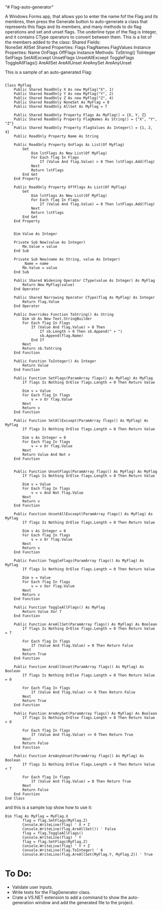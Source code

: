 "# Flag-auto-generator" 

A Windows Forms app, that allows ypo to enter the name fof the Flag and its membres, then press the Generate button to auto-generate a class that represents this flags and its members, and many methods to do flag operations and set and unset flags.
The underline type of the flag is Integer, and it contains CType operators to convert between them. This is a list of the members added to the class:
Shared Fields:  
    NoneSet
    AllSet
Shared Properties:
    Flags
    FlagNames 
    FlagValues
Instance Properties:
    Name
    OnFlags 
    OffFlags
Instance Methods:
    ToString()
    ToInteger
    SetFlags
    SetAllExcxept
    UnsetFlags
    UnsetAllExcxept
    ToggleFlags
    ToggleAllFlags()
    AreAllSet
    AreAllUnset
    AreAnySet
    AreAnyUnset

This is a sample of an auto-ganerated Flag:
```VB.NET

Class MyFlag
    Public Shared ReadOnly X As new MyFlag("X", 1)
    Public Shared ReadOnly Y As new MyFlag("Y", 2)
    Public Shared ReadOnly Z As new MyFlag("Z", 4)
    Public Shared ReadOnly NoneSet As MyFlag = 0
    Public Shared ReadOnly AllSet As MyFlag = 7

    Public Shared ReadOnly Property Flags As MyFlag() = {X, Y, Z}
    Public Shared ReadOnly Property FlagNames As String() = {"X", "Y", "Z"}
    Public Shared ReadOnly Property FlagValues As Integer() = {1, 2, 4}
    Public ReadOnly Property Name As String

    Public ReadOnly Property OnFlags As List(Of MyFlag)
        Get
            Dim lstFlags As New List(Of MyFlag)
            For Each flag In Flags
                If (Value And flag.Value) > 0 Then lstFlags.Add(flag)
            Next
            Return lstFlags
        End Get
    End Property

    Public ReadOnly Property OffFlags As List(Of MyFlag)
        Get
            Dim lstFlags As New List(Of MyFlag)
            For Each flag In Flags
                If (Value And flag.Value) = 0 Then lstFlags.Add(flag)
            Next
            Return lstFlags
        End Get
    End Property


    Dim Value As Integer

    Private Sub New(value As Integer)
        Me.Value = value
    End Sub

    Private Sub New(name As String, value As Integer)
        _Name = name
        Me.Value = value
    End Sub

    Public Shared Widening Operator CType(value As Integer) As MyFlag
        Return New MyFlag(value)
    End Operator

    Public Shared Narrowing Operator CType(flag As MyFlag) As Integer
        Return flag.Value
    End Operator

    Public Overrides Function ToString() As String
        Dim sb As New Text.StringBuilder
        For Each flag In Flags
            If (Value And flag.Value) > 0 Then
                If sb.Length > 0 Then sb.Append(" + ")
                sb.Append(flag.Name)
            End If
        Next
        Return sb.ToString
    End Function

    Public Function ToInteger() As Integer
        Return Value
    End Function

    Public Function SetFlags(ParamArray flags() As MyFlag) As MyFlag
        If flags Is Nothing OrElse flags.Length = 0 Then Return Value

        Dim v = Value
        For Each flag In flags
            v = v Or flag.Value
        Next
        Return v
    End Function

    Public Function SetAllExcxept(ParamArray flags() As MyFlag) As MyFlag
        If flags Is Nothing OrElse flags.Length = 0 Then Return Value

        Dim v As Integer = 0
        For Each flag In flags
            v = v Or flag.Value
        Next
        Return Value And Not v
    End Function


    Public Function UnsetFlags(ParamArray flags() As MyFlag) As MyFlag
        If flags Is Nothing OrElse flags.Length = 0 Then Return Value

        Dim v = Value
        For Each flag In flags
            v = v And Not flag.Value
        Next
        Return v
    End Function

    Public Function UnsetAllExcxept(ParamArray flags() As MyFlag) As MyFlag
        If flags Is Nothing OrElse flags.Length = 0 Then Return Value

        Dim v As Integer = 0
        For Each flag In flags
            v = v Or flag.Value
        Next
        Return v
    End Function

    Public Function ToggleFlags(ParamArray flags() As MyFlag) As MyFlag
        If flags Is Nothing OrElse flags.Length = 0 Then Return Value

        Dim v = Value
        For Each flag In flags
            v = v Xor flag.Value
        Next
        Return v
    End Function

    Public Function ToggleAllFlags() As MyFlag
        Return Value Xor 7
    End Function

    Public Function AreAllSet(ParamArray flags() As MyFlag) As Boolean
        If flags Is Nothing OrElse flags.Length = 0 Then Return Value = 7

        For Each flag In flags
            If (Value And flag.Value) = 0 Then Return False
        Next
        Return True
    End Function

    Public Function AreAllUnset(ParamArray flags() As MyFlag) As Boolean
        If flags Is Nothing OrElse flags.Length = 0 Then Return Value = 0

        For Each flag In flags
            If (Value And flag.Value) <> 0 Then Return False
        Next
        Return True
    End Function

    Public Function AreAnySet(ParamArray flags() As MyFlag) As Boolean
        If flags Is Nothing OrElse flags.Length = 0 Then Return Value > 0

        For Each flag In flags
            If (Value And flag.Value) <> 0 Then Return True
        Next
        Return False
    End Function

    Public Function AreAnyUnset(ParamArray flags() As MyFlag) As Boolean
        If flags Is Nothing OrElse flags.Length = 0 Then Return Value < 7

        For Each flag In flags
            If (Value And flag.Value) = 0 Then Return True
        Next
        Return False
    End Function
End Class
```

and this is a sample top show how to use it:
```VB.NET
Dim flag As MyFlag = MyFlag.X
        flag = flag.SetFlags(MyFlag.Z)
        Console.WriteLine(flag) ' X + Z
        Console.WriteLine(flag.AreAllSet()) ' False
        flag = flag.ToggleAllFlags()
        Console.WriteLine(flag) ' Y
        flag = flag.SetFlags(MyFlag.Z)
        Console.WriteLine(flag) ' Y + Z
        Console.WriteLine(flag.ToInteger) ' 6
        Console.WriteLine(flag.AreAllSet(MyFlag.Y, MyFlag.Z)) ' True
```

# To Do:
- Validate user inputs.
- Write tests for the FlagGenerator class.
- Crate a VS.NET extension to add a command to show the auto-generation window and add the generated file to the project.